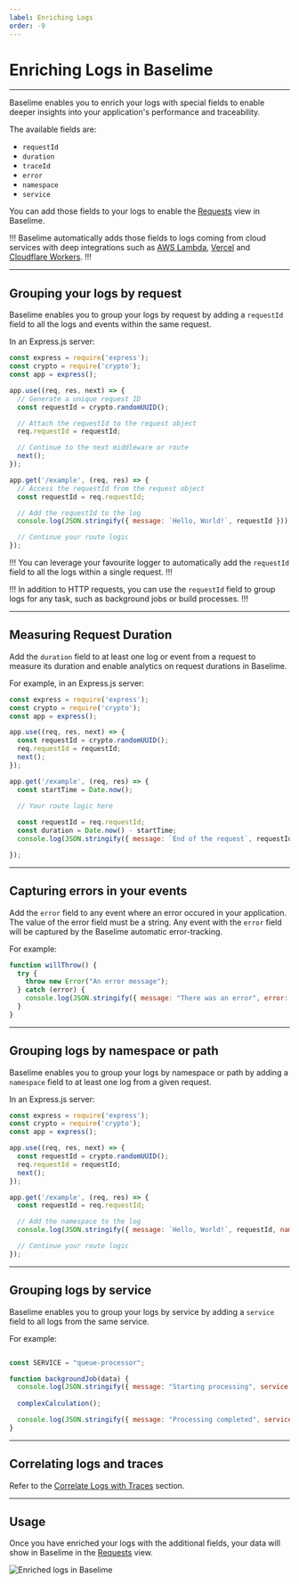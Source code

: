 ```yaml
---
label: Enriching Logs
order: -9
---
```


# Enriching Logs in Baselime

---

Baselime enables you to enrich your logs with special fields to enable deeper insights into your application's performance and traceability.

The available fields are:
- `requestId`
- `duration`
- `traceId`
- `error`
- `namespace`
- `service`

You can add those fields to your logs to enable the [Requests](../analysing-data/overview.md) view in Baselime.

!!!
Baselime automatically adds those fields to logs coming from cloud services with deep integrations such as [AWS Lambda](./platforms/aws/aws-lambda/index.md), [Vercel](./platforms/vercel.md) and [Cloudflare Workers](./platforms/cloudflare/index.md).
!!!

---

## Grouping your logs by request

Baselime enables you to group your logs by request by adding a `requestId` field to all the logs and events within the same request.

In an Express.js server:

```javascript #
const express = require('express');
const crypto = require('crypto');
const app = express();

app.use((req, res, next) => {
  // Generate a unique request ID
  const requestId = crypto.randomUUID();

  // Attach the requestId to the request object
  req.requestId = requestId;

  // Continue to the next middleware or route
  next();
});

app.get('/example', (req, res) => {
  // Access the requestId from the request object
  const requestId = req.requestId;

  // Add the requestId to the log
  console.log(JSON.stringify({ message: `Hello, World!`, requestId }));

  // Continue your route logic
});
```

!!!
You can leverage your favourite logger to automatically add the `requestId` field to all the logs within a single request.
!!!

!!!
In addition to HTTP requests, you can use the `requestId` field to group logs for any task, such as background jobs or build processes.
!!!

---

## Measuring Request Duration

Add the `duration` field to at least one log or event from a request to measure its duration and enable analytics on request durations in Baselime.

For example, in an Express.js server:

```javascript #
const express = require('express');
const crypto = require('crypto');
const app = express();

app.use((req, res, next) => {
  const requestId = crypto.randomUUID();
  req.requestId = requestId;
  next();
});

app.get('/example', (req, res) => {
  const startTime = Date.now();

  // Your route logic here
  
  const requestId = req.requestId;
  const duration = Date.now() - startTime;
  console.log(JSON.stringify({ message: `End of the request`, requestId, duration }));

});
```

---

## Capturing errors in your events

Add the `error` field to any event where an error occured in your application. The value of the error field must be a string. Any event with the `error` field will be captured by the Baselime automatic error-tracking.

For example:

```javascript #
function willThrow() {
  try {
    throw new Error("An error message");
  } catch (error) {
    console.log(JSON.stringify({ message: "There was an error", error: error.message }));
  }
}
```

---

## Grouping logs by namespace or path

Baselime enables you to group your logs by namespace or path by adding a `namespace` field to at least one log from a given request.

In an Express.js server:

```javascript #
const express = require('express');
const crypto = require('crypto');
const app = express();

app.use((req, res, next) => {
  const requestId = crypto.randomUUID();
  req.requestId = requestId;
  next();
});

app.get('/example', (req, res) => {
  const requestId = req.requestId;

  // Add the namespace to the log
  console.log(JSON.stringify({ message: `Hello, World!`, requestId, namespace: "/example" }));

  // Continue your route logic
});
```

---

## Grouping logs by service

Baselime enables you to group your logs by service by adding a `service` field to all logs from the same service.

For example:

```javascript #

const SERVICE = "queue-processor";

function backgroundJob(data) {
  console.log(JSON.stringify({ message: "Starting processing", service: SERVICE, namespace: data.id }))
  
  complexCalculation();

  console.log(JSON.stringify({ message: "Processing completed", service: SERVICE, namespace: data.id }))
}
```


---

## Correlating logs and traces

Refer to the [Correlate Logs with Traces](./logs-correlation.md) section.

---

## Usage

Once you have enriched your logs with the additional fields, your data will show in Baselime in the [Requests](../analysing-data/overview.md) view.

![Enriched logs in Baselime](../../assets/images/illustrations/sending-data/enriching-logs.png)
